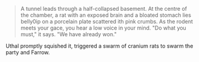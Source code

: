 > A tunnel leads through a half-collapsed basement. At the centre of the chamber, a rat with an exposed brain and a bloated stomach lies belly0ip on a porcelain plate scattered ith pink crumbs. As the rodent meets your gace, you hear a low voice in your mind. "Do what you must," it says. "We have already won."

Uthal promptly squished it, triggered a swarm of cranium rats to swarm the party and Farrow.